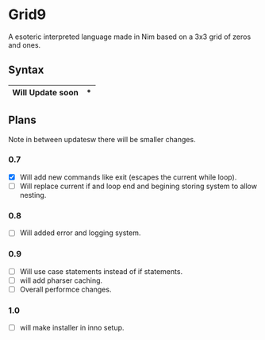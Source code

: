 # Grid9
A esoteric interpreted language made in Nim based on a 3x3 grid of zeros and ones.

## Syntax
| Will Update soon  | * |
| ------------- | ------------- |

## Plans
Note in between updatesw there will be smaller changes.

### 0.7
 -  [x] Will add new commands like exit (escapes the current while loop).
 - [ ] Will replace current if and loop end and begining storing system to allow nesting.

### 0.8
 - [ ] Will added error and logging system.

### 0.9
 - [ ] Will use case statements instead of if statements.
 - [ ] will add pharser caching.
 - [ ] Overall performce changes.

### 1.0
 - [ ] will make installer in inno setup.
